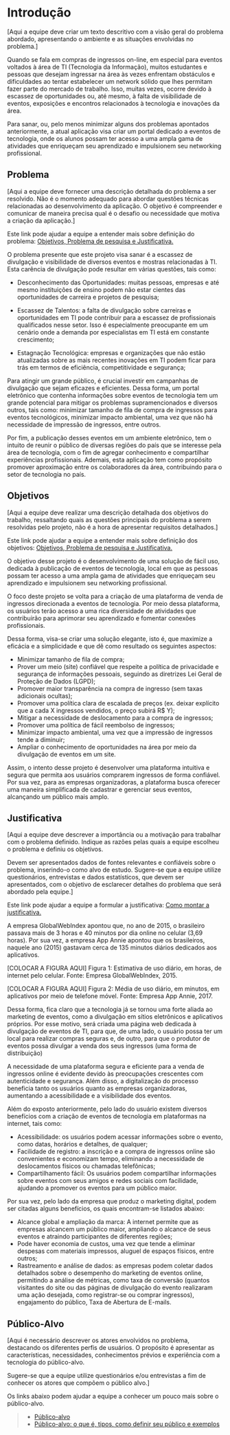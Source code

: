 # Introdução

[Aqui a equipe deve criar um texto descritivo com a visão geral do problema abordado, apresentando o ambiente e as situações envolvidas no problema.]

Quando se fala em compras de ingressos on-line, em especial para eventos voltados à área de TI (Tecnologia da Informação), muitos estudantes e pessoas que desejam ingressar na área às vezes enfrentam obstáculos e dificuldades ao tentar estabelecer um network sólido que lhes permitam fazer parte do mercado de trabalho. Isso, muitas vezes, ocorre devido à escassez de oportunidades ou, até mesmo, à falta de visibilidade de eventos, exposições e encontros relacionados à tecnologia e inovações da área.

Para sanar, ou, pelo menos minimizar alguns  dos problemas apontados anteriormente, a atual aplicação visa criar um portal dedicado a eventos de tecnologia, onde os alunos possam ter acesso a uma ampla gama de atividades que enriqueçam seu aprendizado e impulsionem seu networking profissional.


## Problema
[Aqui a equipe deve fornecer uma descrição detalhada do problema a ser resolvido. Não é o momento adequado para abordar questões técnicas relacionadas ao desenvolvimento da aplicação. O objetivo é compreender e comunicar de maneira precisa qual é o desafio ou necessidade que motiva a criação da aplicação.]

Este link pode ajudar a equipe a entender mais sobre definição do problema: [Objetivos, Problema de pesquisa e Justificativa.](https://medium.com/@versioparole/objetivos-problema-de-pesquisa-e-justificativa-c98c8233b9c3)

O problema presente que este projeto visa sanar é a escassez de divulgação e visibilidade de diversos eventos e mostras relacionadas à TI. Esta carência de divulgação pode resultar em várias questões, tais como:

- Desconhecimento das Oportunidades: muitas pessoas, empresas e até mesmo instituições de ensino podem não estar cientes das oportunidades de carreira e projetos de pesquisa;

- Escassez de Talentos: a falta de divulgação sobre carreiras e oportunidades em TI pode contribuir para a escassez de profissionais qualificados nesse setor. Isso é especialmente preocupante em um cenário onde a demanda por especialistas em TI está em constante crescimento;

- Estagnação Tecnológica: empresas e organizações que não estão atualizadas sobre as mais recentes inovações em TI podem ficar para trás em termos de eficiência, competitividade e segurança;


Para atingir um grande público, é crucial investir em campanhas de divulgação que sejam eficazes e eficientes. Dessa forma, um portal eletrônico que contenha informações sobre eventos de tecnologia tem um grande potencial para mitigar os problemas supramencionados e diversos outros, tais como: minimizar tamanho de fila de compra de ingressos para eventos tecnológicos, minimizar impacto ambiental, uma vez que não há necessidade de impressão de ingressos, entre outros.


Por fim, a publicação desses eventos em um ambiente eletrônico, tem o intuito de reunir o público de diversas regiões do país que se interesse pela área de tecnologia, com o fim de agregar conhecimento e compartilhar experiências profissionais. Ademais, esta aplicação tem como propósito promover aproximação entre os colaboradores da área, contribuindo  para o setor de tecnologia no país.


## Objetivos

[Aqui a equipe deve realizar uma descrição detalhada dos objetivos do trabalho, ressaltando quais as questões principais do problema a serem resolvidas pelo projeto, não é a hora de apresentar requisitos detalhados.]
 
Este link pode ajudar a equipe a entender mais sobre definição dos objetivos: [Objetivos, Problema de pesquisa e Justificativa.](https://medium.com/@versioparole/objetivos-problema-de-pesquisa-e-justificativa-c98c8233b9c3)

O objetivo desse projeto é o desenvolvimento de uma solução de fácil uso, dedicada à publicação de eventos de tecnologia, local em que as pessoas possam ter acesso a uma ampla gama de atividades que enriqueçam seu aprendizado e impulsionem seu networking profissional.

O foco deste projeto se volta para a criação de uma plataforma de venda de ingressos direcionada a eventos de tecnologia. Por meio dessa plataforma, os usuários terão acesso a uma rica diversidade de atividades que contribuirão para aprimorar seu aprendizado e fomentar conexões profissionais.

Dessa forma, visa-se criar uma solução elegante, isto é, que maximize a eficácia e a simplicidade e que dê como resultado os seguintes aspectos:

- Minimizar tamanho de fila de compra;
- Prover um meio (site) confiável que respeite a política de privacidade e segurança de informações pessoais, seguindo as diretrizes Lei Geral de Proteção de Dados (LGPD);
- Promover maior transparência na compra de ingresso (sem taxas adicionais ocultas);
- Promover uma política clara de escalada de preços (ex. deixar explícito que a cada X ingressos vendidos, o preço subirá R$ Y);
- Mitigar a necessidade de deslocamento para a compra de ingressos;
- Promover uma política de fácil reembolso de ingressos;
- Minimizar impacto ambiental, uma vez que a impressão de ingressos tende a diminuir;
- Ampliar o conhecimento de oportunidades na área por meio da divulgação de eventos em um site.


Assim, o intento desse projeto é desenvolver uma plataforma intuitiva e segura que permita aos usuários comprarem ingressos de forma confiável. Por sua vez, para as empresas organizadoras, a plataforma busca oferecer uma maneira simplificada de cadastrar e gerenciar seus eventos, alcançando um público mais amplo.


## Justificativa

[Aqui a equipe deve descrever a importância ou a motivação para trabalhar com o problema definido. Indique as razões pelas quais a equipe escolheu o problema e definiu os objetivos.

Devem ser apresentados dados de fontes relevantes e confiáveis sobre o problema, inserindo-o como alvo de estudo. Sugere-se que a equipe utilize questionários, entrevistas e dados estatísticos, que devem ser apresentados, com o objetivo de esclarecer detalhes do problema que será abordado pela equipe.]

Este link pode ajudar a equipe a formular a justificativa: [Como montar a justificativa.](https://guiadamonografia.com.br/como-montar-justificativa-do-tcc/)

A empresa GlobalWebIndex apontou que, no ano de 2015, o brasileiro passava mais de 3 horas e 40 minutos por dia online no celular (3,69 horas). Por sua vez, a empresa App Annie apontou que os brasileiros, naquele ano (2015) gastavam cerca de 135 minutos diários dedicados aos aplicativos. 


[COLOCAR A FIGURA AQUI]
Figura 1: Estimativa de uso diário, em horas, de internet pelo celular. Fonte: Empresa GlobalWebIndex, 2015.


[COLOCAR A FIGURA AQUI]
Figura 2: Média de uso diário, em minutos, em aplicativos por meio de telefone móvel. Fonte: Empresa App Annie, 2017.


Dessa forma, fica claro que a tecnologia já se tornou uma forte aliada ao marketing de eventos, como a divulgação em sítios eletrônicos e aplicativos próprios. Por esse motivo, será criada uma página web dedicada à divulgação de eventos de TI, para que, de uma lado, o usuário possa ter um local para realizar compras seguras e, de outro, para que o produtor de eventos possa divulgar a venda dos seus ingressos (uma forma de distribuição)

A necessidade de uma plataforma segura e eficiente para a venda de ingressos online é evidente devido às preocupações crescentes com autenticidade e segurança. Além disso, a digitalização do processo beneficia tanto os usuários quanto as empresas organizadoras, aumentando a acessibilidade e a visibilidade dos eventos.

Além do exposto anteriormente, pelo lado do usuário existem diversos benefícios com a criação de eventos de tecnologia em plataformas na internet, tais como:
- Acessibilidade: os usuários podem acessar informações sobre o evento, como datas, horários e detalhes, de qualquer;
- Facilidade de registro: a inscrição e a compra de ingressos online são convenientes e economizam tempo, eliminando a necessidade de deslocamentos físicos ou chamadas telefônicas;
- Compartilhamento fácil: Os usuários podem compartilhar informações sobre eventos com seus amigos e redes sociais com facilidade, ajudando a promover os eventos para um público maior.

Por sua vez, pelo lado da empresa que produz o marketing digital, podem ser citadas alguns benefícios, os quais encontram-se listados abaixo:
- Alcance global e ampliação da marca: A internet permite que as empresas alcancem um público maior, ampliando o alcance de seus eventos e atraindo participantes de diferentes regiões;
- Pode haver economia de custos, uma vez que tende a eliminar despesas com materiais impressos, aluguel de espaços físicos, entre outros;
- Rastreamento e análise de dados: as empresas podem coletar dados detalhados sobre o desempenho do marketing de eventos online, permitindo a análise de métricas, como taxa de conversão (quantos visitantes do site ou das páginas de divulgação do evento realizaram uma ação desejada, como registrar-se ou comprar ingressos), engajamento do público, Taxa de Abertura de E-mails.


## Público-Alvo

[Aqui é necessário descrever os atores envolvidos no problema, destacando os diferentes perfis de usuários. O propósito é apresentar as características, necessidades, conhecimentos prévios e experiência com a tecnologia do público-alvo.

Sugere-se que a equipe utilize questionários e/ou entrevistas a fim de conhecer os atores que compõem o público alvo.]

Os links abaixo podem ajudar a equipe a conhecer um pouco mais sobre o público-alvo. 

> - [Público-alvo](https://blog.hotmart.com/pt-br/publico-alvo/)
> - [Público-alvo: o que é, tipos, como definir seu público e exemplos](https://klickpages.com.br/blog/publico-alvo-o-que-e/)


